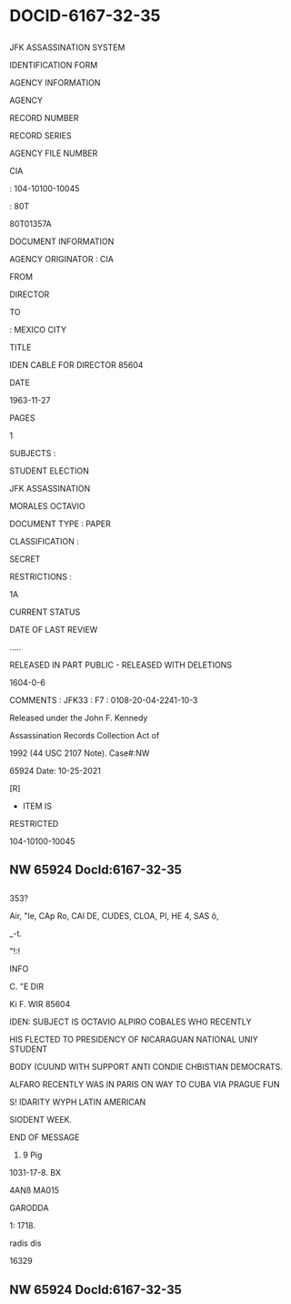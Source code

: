 # DOCID-6167-32-35

##
JFK ASSASSINATION SYSTEM

IDENTIFICATION FORM

AGENCY INFORMATION

AGENCY

RECORD NUMBER

RECORD SERIES

AGENCY FILE NUMBER

CIA

: 104-10100-10045

: 80T

80T01357A

DOCUMENT INFORMATION

AGENCY ORIGINATOR : CIA

FROM

DIRECTOR

TO

: MEXICO CITY

TITLE

IDEN CABLE FOR DIRECTOR 85604

DATE

1963-11-27

PAGES

1

SUBJECTS :

STUDENT ELECTION

JFK ASSASSINATION

MORALES OCTAVIO

DOCUMENT TYPE : PAPER

CLASSIFICATION :

SECRET

RESTRICTIONS :

1A

CURRENT STATUS

DATE OF LAST REVIEW

.....

RELEASED IN PART PUBLIC - RELEASED WITH DELETIONS

1604-0-6

COMMENTS : JFK33 : F7 : 0108-20-04-2241-10-3

Released under the John F. Kennedy

Assassination Records Collection Act of

1992 (44 USC 2107 Note). Case#:NW

65924 Date: 10-25-2021

[R]

- ITEM IS

RESTRICTED

104-10100-10045

NW 65924 Docld:6167-32-35
---

##
353?

Air, "le, CAp Ro, CAl DE, CUDES, CLOA, PI, HE 4, SAS ô,

_-t.

"!:!

INFO

C. "E DIR

Ki F. WIR 85604

IDEN: SUBJECT IS OCTAVIO ALPIRO COBALES WHO RECENTLY

HIS FLECTED TO PRESIDENCY OF NICARAGUAN NATIONAL UNIY STUDENT

BODY (CUUND WITH SUPPORT ANTI CONDIE CHBISTIAN DEMOCRATS.

ALFARO RECENTLY WAS IN PARIS ON WAY TO CUBA VIA PRAGUE FUN

S! IDARITY WYPH LATIN AMERICAN

SIODENT WEEK.

END OF MESSAGE

1. 9 Pig

1031-17-8. BX

4ANß MA015

GARODDA

1: 1718.

radis dis

16329

NW 65924 Docld:6167-32-35
---


